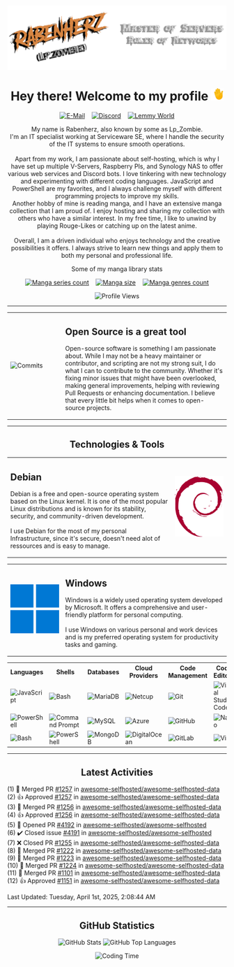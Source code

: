 <img src="./assets/HeaderTransparent.png" alt="Waving Hand">
<br>
<h1 align="center">Hey there! Welcome to my profile <img src="./assets/waving.gif" alt="Waving Hand" width="28" height="28"></h1>

<p align="center">
    <a href="mailto:rabenherz@theravenhub.com" target="_blank"><img alt="E-Mail" src="https://img.shields.io/badge/Mail-informational?style=for-the-badge&logo=gmail&logoColor=white&color=EA4335"></a>
    ‎ ‎ ‎
    <a href="https://discord.gg/ySk5eYrrjG" target="_blank"><img alt="Discord" src="https://img.shields.io/badge/Discord-informational?style=for-the-badge&logo=discord&logoColor=white&color=7289da"></a>
    ‎ ‎ ‎
    <a href="https://lemmy.world/u/Rabenherz112" target="_blank"><img alt="Lemmy World" src="https://img.shields.io/badge/Lemmy-informational?style=for-the-badge&logo=lemmy&logoColor=white&color=8b8b8b"></a>
</p>
<p align="center">
    My name is Rabenherz, also known by some as Lp_Zombie.<br>I'm an IT specialist working at Serviceware SE, where I handle the security of the IT systems to ensure smooth operations.
    <br><br>
    Apart from my work, I am passionate about self-hosting, which is why I have set up multiple V-Servers, Raspberry PIs, and Synology NAS to offer various web services and Discord bots. I love tinkering with new technology and experimenting with different coding languages. JavaScript and PowerShell are my favorites, and I always challenge myself with different programming projects to improve my skills.
    <br>
    Another hobby of mine is reading manga, and I have an extensive manga collection that I am proud of. I enjoy hosting and sharing my collection with others who have a similar interest. In my free time, I like to unwind by playing Rouge-Likes or catching up on the latest anime.
    <br><br>
    Overall, I am a driven individual who enjoys technology and the creative possibilities it offers. I always strive to learn new things and apply them to both my personal and professional life.
</p>
<p align="center">
    Some of my manga library stats
</p>
<p align="center">
    <a href="https://manga.theravenhub.com" target="_blank"><img alt="Manga series count" src="https://utility.theravenhub.com/scripts/github-pf-manga/?badge=series"></a>
        ‎ ‎ ‎
    <a href="https://manga.theravenhub.com" target="_blank"><img alt="Manga size" src="https://utility.theravenhub.com/scripts/github-pf-manga/?badge=size"></a>
        ‎ ‎ ‎
    <a href="https://manga.theravenhub.com" target="_blank"><img alt="Manga genres count" src="https://utility.theravenhub.com/scripts/github-pf-manga/?badge=genres"></a>
</p>
<p align="center">
    <img alt="Profile Views" src="https://utility.theravenhub.com/scripts/github-pf-counter/">
</p>
<hr>

<table style="width: 100%; border: 0px; table-layout:fixed;">
<tr>
<td border="0px" width="25%"><img src="https://github-profile-trophy.vercel.app/?username=rabenherz112&no-bg=true&no-frame=true&theme=discord&title=Commits&column=-1" alt="Commits" style="width: 100%"></td>
<td border="0px" width="75%"><h2>Open Source is a great tool</h2>
    <p>Open-source software is something I am passionate about. While I may not be a heavy maintainer or contributor, and scripting are not my strong suit, I do what I can to contribute to the community. Whether it's fixing minor issues that might have been overlooked, making general improvements, helping with reviewing Pull Requests or enhancing documentation. I believe that every little bit helps when it comes to open-source projects.</p></td>
</tr>
</table>

<hr>
<h2 align="center"> Technologies & Tools </h2>
<table style="width: 100%; border: 0px; table-layout:fixed;">
<tr>
<td border="0px" width="75%">
<h2>Debian</h2>
    <p>Debian is a free and open-source operating system based on the Linux kernel. It is one of the most popular Linux distributions and is known for its stability, security, and community-driven development.<br><br>I use Debian for the most of my personal Infrastructure, since it's secure, doesn't need alot of ressources and is easy to manage.</p></td>
<td border="0px" width="25%"><img src="./assets/debian-logo.svg" alt="Debian" style="width: 125px"></td>
</tr>
</table>
<table style="width: 100%; border: 0px; table-layout:fixed;">
<tr>
<td border="0px" width="25%"><img src="./assets/windows-logo.svg" alt="Windows" style="width: 125px"></td>
<td border="0px" width="75%"><h2>Windows</h2>
    <p>Windows is a widely used operating system developed by Microsoft. It offers a comprehensive and user-friendly platform for personal computing.<br><br>I use Windows on various personal and work devices and is my preferred operating system for productivity tasks and gaming.</p></td>
</tr>
</table>
<table style="border: 0px;">
<tr>
<th>Languages</th>
<th>Shells</th>
<th>Databases</th>
<th>Cloud Providers</th>
<th>Code Management</th>
<th>Code Editors</th>
<th>Other</th>
</tr>
<tr>
<td><img alt="JavaScript" src="https://img.shields.io/badge/JavaScript-informational?style=flat&logo=javascript&logoColor=white&color=F7DF1E"></td>
<td><img alt="Bash" src="https://img.shields.io/badge/Bash-informational?style=flat&logo=gnu-bash&logoColor=white&color=4EAA25"></td>
<td><img alt="MariaDB" src="https://img.shields.io/badge/MariaDB-informational?style=flat&logo=mariadb&logoColor=white&color=003545"></td>
<td><img alt="Netcup" src="https://img.shields.io/badge/Netcup-informational?style=flat&logo=netcup&logoColor=white&color=00A0D1"></td>
<td><img alt="Git" src="https://img.shields.io/badge/Git-informational?style=flat&logo=git&logoColor=white&color=F05032"></td>
<td><img alt="Visual Studio Code" src="https://img.shields.io/badge/VS%20Code-informational?style=flat&logo=visual-studio-code&logoColor=white&color=007ACC"></td>
<td><img alt="Docker" src="https://img.shields.io/badge/Docker-informational?style=flat&logo=docker&logoColor=white&color=2496ED"></td>
</tr>
<tr>
<td><img alt="PowerShell" src="https://img.shields.io/badge/PowerShell-informational?style=flat&logo=powershell&logoColor=white&color=5391FE"></td>
<td><img alt="Command Prompt" src="https://img.shields.io/badge/Command%20Prompt-informational?style=flat&logo=windows-terminal&logoColor=white&color=4D4D4D"></td>
<td><img alt="MySQL" src="https://img.shields.io/badge/MySQL-informational?style=flat&logo=mysql&logoColor=white&color=4479A1"></td>
<td><img alt="Azure" src="https://img.shields.io/badge/Azure-informational?style=flat&logo=microsoft-azure&logoColor=white&color=0078D4"></td>
<td><img alt="GitHub" src="https://img.shields.io/badge/GitHub-informational?style=flat&logo=github&logoColor=white&color=181717"></td>
<td><img alt="Nano" src="https://img.shields.io/badge/Nano-informational?style=flat&logo=nano&logoColor=white&color=000000"></td>
<td><img alt="VMware" src="https://img.shields.io/badge/VMware-informational?style=flat&logo=vmware&logoColor=white&color=607078"></td>
</tr>
<tr>
<td><img alt="Bash" src="https://img.shields.io/badge/Bash-informational?style=flat&logo=gnu-bash&logoColor=white&color=4EAA25"></td>
<td><img alt="PowerShell" src="https://img.shields.io/badge/PowerShell-informational?style=flat&logo=powershell&logoColor=white&color=5391FE"></td>
<td><img alt="MongoDB" src="https://img.shields.io/badge/MongoDB-informational?style=flat&logo=mongodb&logoColor=white&color=47A248"></td>
<td><img alt="DigitalOcean" src="https://img.shields.io/badge/DigitalOcean-informational?style=flat&logo=digitalocean&logoColor=white&color=0080FF"></td>
<td><img alt="GitLab" src="https://img.shields.io/badge/GitLab-informational?style=flat&logo=gitlab&logoColor=white&color=FCA121"></td>
<td><img alt="Vim" src="https://img.shields.io/badge/Vim-informational?style=flat&logo=vim&logoColor=white&color=019733"></td>
<td><img alt="Hyper-V" src="https://img.shields.io/badge/Hyper--V-informational?style=flat&logo=windows&logoColor=white&color=0078D6"></td>
</tr>
</table>
<hr>
<h2 align="center">Latest Activities</h2>

<!--RECENT_ACTIVITY:start-->
(1) 🎉 Merged PR [#1257](https://github.com/awesome-selfhosted/awesome-selfhosted-data/pull/1257) in [awesome-selfhosted/awesome-selfhosted-data](https://github.com/awesome-selfhosted/awesome-selfhosted-data)<br>
(2) 👍 Approved [#1257](https://github.com/awesome-selfhosted/awesome-selfhosted-data/pull/1257#pullrequestreview-2730014653) in [awesome-selfhosted/awesome-selfhosted-data](https://github.com/awesome-selfhosted/awesome-selfhosted-data)<br>
(3) 🎉 Merged PR [#1256](https://github.com/awesome-selfhosted/awesome-selfhosted-data/pull/1256) in [awesome-selfhosted/awesome-selfhosted-data](https://github.com/awesome-selfhosted/awesome-selfhosted-data)<br>
(4) 👍 Approved [#1256](https://github.com/awesome-selfhosted/awesome-selfhosted-data/pull/1256#pullrequestreview-2729809589) in [awesome-selfhosted/awesome-selfhosted-data](https://github.com/awesome-selfhosted/awesome-selfhosted-data)<br>
(5) 💪 Opened PR [#4192](https://github.com/awesome-selfhosted/awesome-selfhosted/pull/4192) in [awesome-selfhosted/awesome-selfhosted](https://github.com/awesome-selfhosted/awesome-selfhosted)<br>
(6) ✔️ Closed issue [#4191](https://github.com/awesome-selfhosted/awesome-selfhosted/issues/4191) in [awesome-selfhosted/awesome-selfhosted](https://github.com/awesome-selfhosted/awesome-selfhosted)<br>
(7) ❌ Closed PR [#1255](https://github.com/awesome-selfhosted/awesome-selfhosted-data/pull/1255) in [awesome-selfhosted/awesome-selfhosted-data](https://github.com/awesome-selfhosted/awesome-selfhosted-data)<br>
(8) 🎉 Merged PR [#1222](https://github.com/awesome-selfhosted/awesome-selfhosted-data/pull/1222) in [awesome-selfhosted/awesome-selfhosted-data](https://github.com/awesome-selfhosted/awesome-selfhosted-data)<br>
(9) 🎉 Merged PR [#1223](https://github.com/awesome-selfhosted/awesome-selfhosted-data/pull/1223) in [awesome-selfhosted/awesome-selfhosted-data](https://github.com/awesome-selfhosted/awesome-selfhosted-data)<br>
(10) 🎉 Merged PR [#1224](https://github.com/awesome-selfhosted/awesome-selfhosted-data/pull/1224) in [awesome-selfhosted/awesome-selfhosted-data](https://github.com/awesome-selfhosted/awesome-selfhosted-data)<br>
(11) 🎉 Merged PR [#1101](https://github.com/awesome-selfhosted/awesome-selfhosted-data/pull/1101) in [awesome-selfhosted/awesome-selfhosted-data](https://github.com/awesome-selfhosted/awesome-selfhosted-data)<br>
(12) 👍 Approved [#1151](https://github.com/awesome-selfhosted/awesome-selfhosted-data/pull/1151#pullrequestreview-2727925190) in [awesome-selfhosted/awesome-selfhosted-data](https://github.com/awesome-selfhosted/awesome-selfhosted-data)<br>
<!--RECENT_ACTIVITY:end-->

<!--RECENT_ACTIVITY:last_update-->
Last Updated: Tuesday, April 1st, 2025, 2:08:44 AM
<!--RECENT_ACTIVITY:last_update_end-->
<hr>
<h2 align="center">GitHub Statistics</h2>
<div align="center">
<p> <img src="https://github-readme-stats.vercel.app/api?username=Rabenherz112&show_icons=true&theme=github_dark&hide=prs,contribs&count_private=true&include_all_commits=true&show_icons=true&hide_border=true&cache_seconds=60&custom_title=General%20Statistics" alt="GitHub Stats" width="420"/>
<img src="https://github-readme-stats.vercel.app/api/top-langs/?username=Rabenherz112&layout=compact&theme=github_dark&hide_border=true&cache_seconds=60" alt="GitHub Top Languages" width="305"/></p>
</div>
<p align="center"> <img src="https://github-readme-stats.vercel.app/api/wakatime?username=Rabenherz112&layout=compact&theme=github_dark&hide_border=true&cache_seconds=60" alt="Coding Time"/></p>
